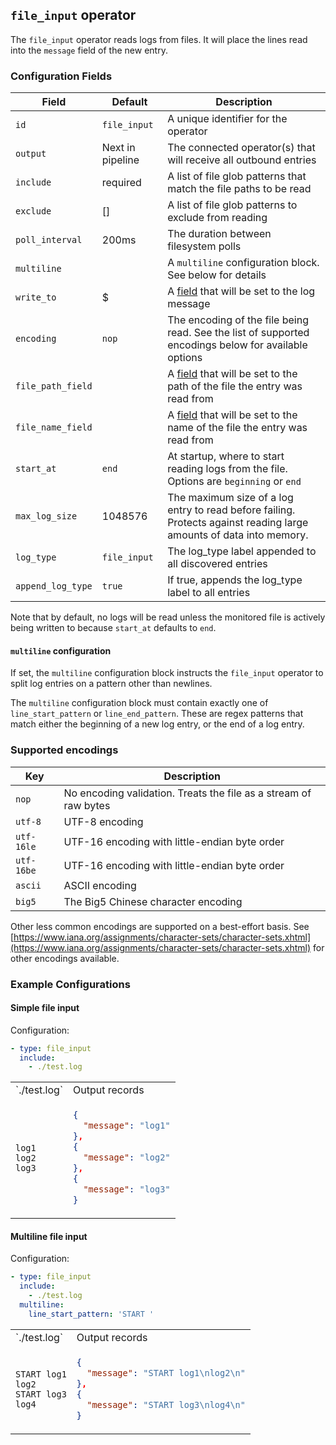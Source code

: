 ## `file_input` operator

The `file_input` operator reads logs from files. It will place the lines read into the `message` field of the new entry.

### Configuration Fields

| Field             | Default          | Description                                                                                                         |
| ---               | ---              | ---                                                                                                                 |
| `id`              | `file_input`     | A unique identifier for the operator                                                                                |
| `output`          | Next in pipeline | The connected operator(s) that will receive all outbound entries                                                    |
| `include`         | required         | A list of file glob patterns that match the file paths to be read                                                   |
| `exclude`         | []               | A list of file glob patterns to exclude from reading                                                                |
| `poll_interval`   | 200ms            | The duration between filesystem polls                                                                               |
| `multiline`       |                  | A `multiline` configuration block. See below for details                                                            |
| `write_to`        | $                | A [field](/docs/types/field.md) that will be set to the log message                                                 |
| `encoding`        | `nop`            | The encoding of the file being read. See the list of supported encodings below for available options                |
| `file_path_field` |                  | A [field](/docs/types/field.md) that will be set to the path of the file the entry was read from                    |
| `file_name_field` |                  | A [field](/docs/types/field.md) that will be set to the name of the file the entry was read from                    |
| `start_at`        | `end`            | At startup, where to start reading logs from the file. Options are `beginning` or `end`                             |
| `max_log_size`    | 1048576          | The maximum size of a log entry to read before failing. Protects against reading large amounts of data into memory. |
| `log_type`        | `file_input`     | The log_type label appended to all discovered entries                                                               |
| `append_log_type` | `true`           | If true, appends the log_type label to all entries                                                                  |

Note that by default, no logs will be read unless the monitored file is actively being written to because `start_at` defaults to `end`.

#### `multiline` configuration

If set, the `multiline` configuration block instructs the `file_input` operator to split log entries on a pattern other than newlines.

The `multiline` configuration block must contain exactly one of `line_start_pattern` or `line_end_pattern`. These are regex patterns that
match either the beginning of a new log entry, or the end of a log entry.

### Supported encodings

| Key        | Description
| ---        | ---                                                              |
| `nop`      | No encoding validation. Treats the file as a stream of raw bytes |
| `utf-8`    | UTF-8 encoding                                                   |
| `utf-16le` | UTF-16 encoding with little-endian byte order                    |
| `utf-16be` | UTF-16 encoding with little-endian byte order                    |
| `ascii`    | ASCII encoding                                                   |
| `big5`     | The Big5 Chinese character encoding                              |

Other less common encodings are supported on a best-effort basis. See [https://www.iana.org/assignments/character-sets/character-sets.xhtml](https://www.iana.org/assignments/character-sets/character-sets.xhtml) for other encodings available.


### Example Configurations

#### Simple file input

Configuration:
```yaml
- type: file_input
  include:
    - ./test.log
```

<table>
<tr><td> `./test.log` </td> <td> Output records </td></tr>
<tr>
<td>

```
log1
log2
log3
```

</td>
<td>

```json
{
  "message": "log1"
},
{
  "message": "log2"
},
{
  "message": "log3"
}
```

</td>
</tr>
</table>

#### Multiline file input

Configuration:
```yaml
- type: file_input
  include:
    - ./test.log
  multiline:
    line_start_pattern: 'START '
```

<table>
<tr><td> `./test.log` </td> <td> Output records </td></tr>
<tr>
<td>

```
START log1
log2
START log3
log4
```

</td>
<td>

```json
{
  "message": "START log1\nlog2\n"
},
{
  "message": "START log3\nlog4\n"
}
```

</td>
</tr>
</table>
